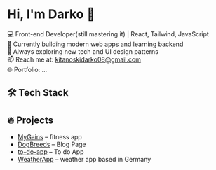 

# Hi, I'm Darko 👋

💻 Front-end Developer(still mastering it) | React, Tailwind, JavaScript  
🎯 Currently building modern web apps and learning backend  
🌱 Always exploring new tech and UI design patterns  
📫 Reach me at: kitanoskidarko08@gmail.com  
🌐 Portfolio: ...

## 🛠️ Tech Stack


## 🔥 Projects
- [MyGains](https://github.com/Darko-Dev1/mygains) – fitness app
- [DogBreeds](https://dog-breeds-opal.vercel.app/) – Blog Page
- [to-do-app](https://to-do-app-react-2981.vercel.app/) – To do App
- [WeatherApp](https://darko-dev1.github.io/weatherApp/) – weather app based in Germany
  


